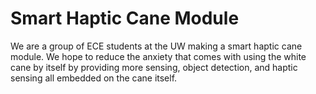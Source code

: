 # Smart Haptic Cane Module
We are a group of ECE students at the UW making a smart haptic cane module.
We hope to reduce the anxiety that comes with using the white cane by itself by providing
more sensing, object detection, and haptic sensing all embedded on the cane itself.
